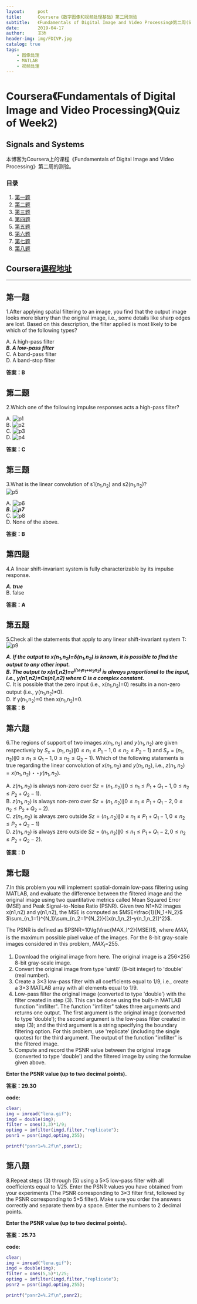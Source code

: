 ```yaml
---
layout:     post
title:      Coursera《数字图像和视频处理基础》第二周测验
subtitle:   《Fundamentals of Digital Image and Video Processing》第二周(Signals and Systems)的测验答案
date:       2019-04-17
author:     王沛
header-img: img/FDIVP.jpg
catalog: true
tags:
    - 图像处理
    - MATLAB
    - 视频处理
---
```



# Coursera《Fundamentals of Digital Image and Video Processing》(Quiz of Week2)

Signals and Systems
--
本博客为Coursera上的课程《Fundamentals of Digital Image and Video Processing》第二周的测验。



### 目录

1. [第一题](#1) 
2. [第二题](#2) 
3. [第三题](#3) 
4. [第四题](#4) 
5. [第五题](#5) 
6. [第六题](#6) 
7. [第七题](#7) 
8. [第八题](#8)



Coursera[课程地址](https://www.coursera.org/learn/digital/home/welcome)  
--
---

<h2 id="1">第一题</h2>

1.After applying spatial filtering to an image, you find that the output image looks more blurry than the original image, i.e., some details like sharp edges are lost. Based on this description, the filter applied is most likely to be which of the following types?

A. A high-pass filter  
***B. A low-pass filter***  
C. A band-pass filter  
D. A band-stop filter  

**答案：B**

<h2 id="2">第二题</h2>

2.Which one of the following impulse responses acts a high-pass filter?

A. ![p1](/img/divpweek21.png)  
B. ![p2](/img/divpweek22.png)  
C. ![p3](/img/divpweek23.png)   
D. ![p4](/img/divpweek24.png)   

**答案：C**

<h2 id="3">第三题</h2>

3.What is the linear convolution of s1(n<sub>1</sub>,n<sub>2</sub>) and s2(n<sub>1</sub>,n<sub>2</sub>)?   
  ![p5](/img/divpweek25.png)   


A. ![p6](/img/divpweek26.png)  
***B. ![p7](/img/divpweek27.png)***  
C. ![p8](/img/divpweek28.png)  
D. None of the above.

**答案：B**  

<h2 id="4">第四题</h2>

4.A linear shift-invariant system is fully characterizable by its impulse response.

***A. true***  
B. false  

**答案：A**  

<h2 id="5">第五题</h2>

5.Check all the statements that apply to any linear shift-invariant system T:   
  ![p9](/img/divpweek29.png)    

***A. If the output to x(n<sub>1</sub>,n<sub>2</sub>)=δ(n<sub>1</sub>,n<sub>2</sub>) is known, it is possible to find the output to any other input.***  
***B. The output to x(n1,n2)=e<sup>j(ω<sub>1</sub>n<sub>1</sub>+ω<sub>2</sub>n<sub>2</sub>)</sup> is always proportional to the input, i.e., y(n1,n2)=Cx(n1,n2) where C is a complex constant.***  
C. It is possible that the zero input (i.e., x(n<sub>1</sub>,n<sub>2</sub>)=0) results in a non-zero output (i.e., y(n<sub>1</sub>,n<sub>2</sub>)≠0).  
D. If y(n<sub>1</sub>,n<sub>2</sub>)=0 then x(n<sub>1</sub>,n<sub>2</sub>)=0.  
**答案：B**  

<h2 id="6">第六题</h2>

6.The regions of support of two images $x(n_1,n_2)$ and $y(n_1,n_2)$ are given respectively by $S_x={(n_1,n_2)\|0≤n_1≤P_1−1,0≤n_2≤P_2−1)}$ and $S_y={(n_1,n_2)\|0≤n_1≤Q_1−1,0≤n_2≤Q_2−1)}$. Which of the following statements is true regarding the linear convolution of $x(n_1,n_2)$ and $y(n_1,n_2)$, i.e., $z(n_1,n_2)=x(n_1,n_2)⋆⋆y(n_1,n_2)$.

A. $z(n_1,n_2)$ is always non-zero over $Sz={(n_1,n_2)\|0≤n_1≤P_1+Q_1−1,0≤n_2≤P_2+Q_2−1)}$.  
B. $z(n_1,n_2)$ is always non-zero over $Sz={(n_1,n_2)\|0≤n_1≤P_1+Q_1−2,0≤n_2≤P_2+Q_2−2)}$.  
C. $z(n_1,n_2)$ is always zero outside $Sz={(n_1,n_2)\|0≤n_1≤P_1+Q_1−1,0≤n_2≤P_2+Q_2−1)}$  
D. $z(n_1,n_2)$ is always zero outside $Sz={(n_1,n_2)\|0≤n_1≤P_1+Q_1−2,0≤n_2≤P_2+Q_2−2)}$.  
 
**答案：D**  

<h2 id="7">第七题</h2>

7.In this problem you will implement spatial-domain low-pass filtering using MATLAB, and evaluate the difference between the filtered image and the original image using two quantitative metrics called Mean Squared Error (MSE) and Peak Signal-to-Noise Ratio (PSNR). Given two N1×N2 images x(n1,n2) and y(n1,n2), the MSE is computed as $MSE=\frac{1}{N_1+N_2}$
$\sum_{n_1=1}^{N_1}\sum_{n_2=1^{N_2}}{[x(n_1,n_2)-y(n_1,n_2)]^2}$.  

The PSNR is defined as $PSNR=10\lg(\frac{MAX_I^2}{MSE})$, where $MAX_I$ is the maximum possible pixel value of the images. For the 8-bit gray-scale images considered in this problem, $MAX_I$=255.  

1. Download the original image from here. The original image is a 256×256 8-bit gray-scale image.
2. Convert the original image from type 'uint8' (8-bit integer) to 'double' (real number).
3. Create a 3×3 low-pass filter with all coefficients equal to 1/9, i.e., create a 3×3 MATLAB array with all elements equal to 1/9.
4. Low-pass filter the original image (converted to type 'double') with the filter created in step (3). This can be done using the built-in MATLAB function "imfilter". The function "imfilter" takes three arguments and returns one output. The first argument is the original image (converted to type 'double'); the second argument is the low-pass filter created in step (3); and the third argument is a string specifying the boundary filtering option. For this problem, use 'replicate' (including the single quotes) for the third argument. The output of the function "imfilter" is the filtered image.
5. Compute and record the PSNR value between the original image (converted to type 'double') and the filtered image by using the formulae given above.  

**Enter the PSNR value (up to two decimal points).**
 
**答案：29.30**  

**code:**
```MATLAB
clear;
img = imread("lena.gif");
imgd = double(img);
filter = ones(3,3)*1/9;
optimg = imfilter(imgd,filter,"replicate");
psnr1 = psnr(imgd,optimg,255);

printf("psnr1=%.2f\n",psnr1);
```

<h2 id="8">第八题</h2>
  
8.Repeat steps (3) through (5) using a 5×5 low-pass filter with all coefficients equal to 1/25. Enter the PSNR values you have obtained from your experiments (The PSNR corresponding to 3×3 filter first, followed by the PSNR corresponding to 5×5 filter). Make sure you order the answers correctly and separate them by a space. Enter the numbers to 2 decimal points.  

**Enter the PSNR value (up to two decimal points).**  

 
**答案：25.73**   

**code:**  
```MATLAB
clear;
img = imread("lena.gif");
imgd = double(img);
filter = ones(5,5)*1/25;
optimg = imfilter(imgd,filter,"replicate");
psnr2 = psnr(imgd,optimg,255);

printf("psnr2=%.2f\n",psnr2);
```
